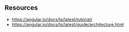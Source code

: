 ## Resources

- https://angular.io/docs/ts/latest/tutorial/
- https://angular.io/docs/ts/latest/guide/architecture.html